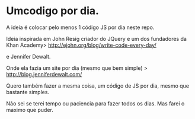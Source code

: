 # Umcodigo por dia.

A ideia é colocar pelo menos 1 código JS por dia neste repo.

Ideia inspirada em   John Resig criador do JQuery e um dos fundadores da Khan Academy>  http://ejohn.org/blog/write-code-every-day/

e Jennifer Dewalt. 

Onde ela fazia um site por dia (mesmo que bem simple) > http://blog.jenniferdewalt.com/

Quero também fazer a mesma coisa, um código de JS por dia, mesmo que bastante simples. 

Não sei se terei tempo ou paciencia para fazer todos os dias. Mas farei o maximo que puder. 
